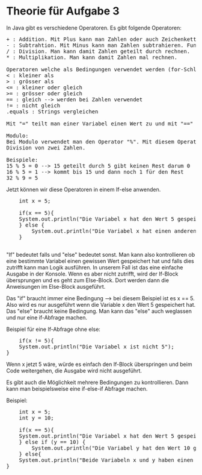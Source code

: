 # Theorie für Aufgabe 3

In Java gibt es verschiedene Operatoren. Es gibt folgende Operatoren:
<pre>
+ : Addition. Mit Plus kann man Zahlen oder auch Zeichenketten (Strings) zusammenrechnen/zusammenfügen.
- : Subtrahtion. Mit Minus kann man Zahlen subtrahieren. Funktioniert nicht mit Strings.
/ : Division. Man kann damit Zahlen geteilt durch rechnen.
* : Multiplikation. Man kann damit Zahlen mal rechnen.

Operatoren welche als Bedingungen verwendet werden (for-Schlaufe, if-else usw.):
< : kleiner als
> : grösser als
<= : kleiner oder gleich
>= : grösser oder gleich
== : gleich --> werden bei Zahlen verwendet
!= : nicht gleich
.equals : Strings vergleichen

Mit "=" teilt man einer Variabel einen Wert zu und mit "==" vergleicht man einen Wert.

Modulo:
Bei Modulo verwendet man den Operator "%". Mit diesem Operator bekommt man den Rest einer
Division von zwei Zahlen. 

Beispiele:
15 % 5 = 0 --> 15 geteilt durch 5 gibt keinen Rest darum 0
16 % 5 = 1 --> kommt bis 15 und dann noch 1 für den Rest
32 % 9 = 5
</pre>

Jetzt können wir diese Operatoren in einem If-else anwenden.

<pre>
    int x = 5;

    if(x == 5){
    System.out.println("Die Variabel x hat den Wert 5 gespeichert");
    } else {
        System.out.println("Die Variabel x hat einen anderen Wert als 5 gespeichert.");
    }

</pre>

"If" bedeutet falls und "else" bedeutet sonst. Man kann also kontrollieren ob eine bestimmte Variabel 
einen gewissen Wert gespeichert hat und falls dies zutrifft kann man Logik ausführen. In unserem Fall ist das eine einfache Ausgabe in der Konsole.
Wenn es aber nicht zutrifft, wird der If-Block übersprungen und es geht zum Else-Block. Dort werden dann die Anweisungen im Else-Block ausgeführt.

Das "if" braucht immer eine Bedingung --> bei diesem Beispiel ist es x == 5. Also wird es nur ausgeführt wenn die Variable x den Wert 5 gespeichert hat.
Das "else" braucht keine Bedingung. Man kann das "else" auch weglassen und nur eine if-Abfrage machen.

Beispiel für eine If-Abfrage ohne else:
<pre>
    if(x != 5){
    System.out.println("Die Variabel x ist nicht 5");
}
</pre>
Wenn x jetzt 5 wäre, würde es einfach den If-Block überspringen und beim Code weitergehen, die Ausgabe wird nicht ausgeführt.

Es gibt auch die Möglichkeit mehrere Bedingungen zu kontrollieren. Dann kann man beispielsweise eine if-else-if Abfrage machen.

Beispiel:

<pre>
    int x = 5;  
    int y = 10;

    if(x == 5){
    System.out.println("Die Variabel x hat den Wert 5 gespeichert.");
    } else if (y == 10) {
        System.out.println("Die Variabel y hat den Wert 10 gespeichert.");
    } else{
    System.out.println("Beide Variabeln x und y haben einen anderen Wert als 5 oder 10");
}
</pre>
